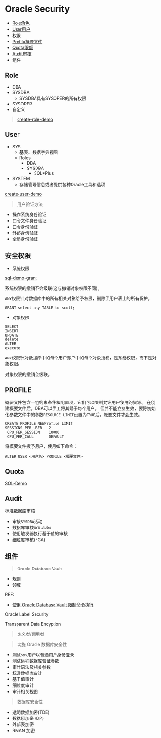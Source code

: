 # Oracle Security

- [Role角色](#role)
- [User用户](#user)
- 权限
- [Profile概要文件](#profile)
- [Quota限额](#quota)
- [Audit审核](#audit)
- 组件

## Role

- DBA
- SYSDBA
  - SYSDBA具有SYSOPER的所有权限
- SYSOPER
- 自定义

> [create-role-demo](../../sql_demo/mgmt/security/create_role.sql)

## User

- SYS
  - 基表、数据字典视图
  - Roles
    - DBA
    - SYSDBA
      - SQL*Plus
- SYSTEM
  - 存储管理信息或者提供各种Oracle工具和选项

[create-user-demo](../../sql_demo/mgmt/security/create_user.sql)

> 用户验证方法

- 操作系统身份验证
- 口令文件身份验证
- 口令身份验证
- 外部身份验证
- 全局身份验证

## 安全权限

- 系统权限

[sql-demo-grant](../../sql_demo/mgmt/security/create_role.sql)

系统权限的撤销不会级联(这与撤销对象权限不同)。

`ANY`权限针对数据库中的所有相关对象给予权限，删除了用户表上的所有保护。
```oracle
GRANT select any TABLE to scott;
```

- 对象权限

```oracle
SELECT 
INSERT 
UPDATE 
delete
ALTER 
execute
```

`ANY`权限针对数据库中的每个用户账户中的每个对象授权，是系统权限，而不是对象权限。

对象权限的撤销会级联。




## PROFILE

概要文件包含一组约束条件和配置项，它们可以限制允许用户使用的资源。
在创建概要文件后，DBA可以手工将其赋予每个用户。
但并不能立刻生效，要将初始化参数文件中的参数`RESOURCE_LIMIT`设置为`TRUE`后，概要文件才会生效。

```oracle
CREATE PROFILE NEWProfile LIMIT
SESSIONS_PER_USER 	2
 CPU_PER_SESSION	10000
 CPU_PER_CALL		DEFAULT
```

将概要文件授予用户，使用如下命令：
```oracle
ALTER USER <用户名> PROFILE <概要文件>
```

## Quota

[SQL-Demo](../../sql_demo/mgmt/security/security.sql)


## Audit

标准数据库审核

- 审核`SYSDBA`活动
- 数据库审核`SYS.AUD$`
- 使用触发器执行基于值的审核
- 细粒度审核(FGA)


## 组件

> Oracle Database Vault

- 规则
- 领域

REF:

- [使用 Oracle Database Vault 限制命令执行](http://www.oracle.com/technetwork/cn/tutorials/datavault2-094383-zhs.html)


Oracle Label Security

Transparent Data Encyption




> 定义者/调用者



> 实施 Oracle 数据库安全性

- 测试`sys`用户以普通用户身份登录
- 测试远程数据库验证参数
- 审计语法及相关参数
- 标准数据库审计
- 基于值审计
- 细粒度审计
- 审计相关视图


> 数据库安全性

- 透明数据加密(TDE)
- 数据泵加密 (DP)
- 外部表加密
- RMAN 加密
